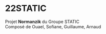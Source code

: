 # 22STATIC

Projet <strong>Normanzik</strong> du Groupe STATIC<br>
Composé de Ouael, Sofiane, Guillaume, Arnaud

